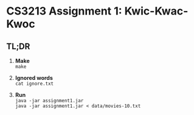CS3213 Assignment 1: Kwic-Kwac-Kwoc
==

## TL;DR

1. __Make__   
`make`

2. __Ignored words__  
`cat ignore.txt`  

3. __Run__  
`java -jar assignment1.jar`  
`java -jar assignment1.jar < data/movies-10.txt`
